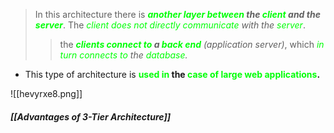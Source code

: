 > In this architecture there is ***<span style="color:#01ff07">another layer between</span> the <span style="color:#01ff07">client</span> and the <span style="color:#01ff07">server</span>***. The *<span style="color:#01ff07">client does not directly communicate</span> with the <span style="color:#01ff07">server</span>*.
> > the ***<span style="color:#01ff07">clients connect to</span> a <span style="color:#01ff07">back end</span>*** *(application server)*, which *<span style="color:#01ff07">in turn connects to</span> the <span style="color:#01ff07">database</span>.*


- This type of architecture is **<span style="color:#01ff07">used in</span> the <span style="color:#01ff07">case of large web applications</span>.**

![[hevyrxe8.png]]
#### *[[Advantages of 3-Tier Architecture]]*

